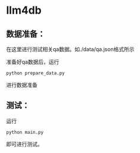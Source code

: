 # llm4db

## 数据准备：

在这里进行测试相关qa数据。如./data/qa.json格式所示

准备好qa数据后，运行

```shell
python prepare_data.py
```

进行数据准备

## 测试：

运行 

```shell
python main.py
```

即可进行测试。

